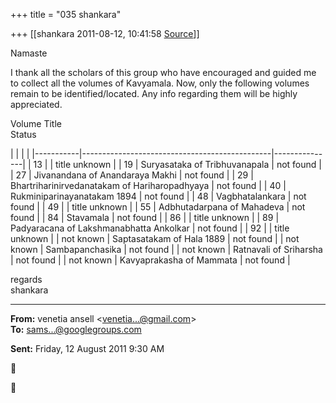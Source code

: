 +++
title = "035 shankara"

+++
[[shankara	2011-08-12, 10:41:58 [Source](https://groups.google.com/g/samskrita/c/7wAzezJqqEc)]]



Namaste

  

I thank all the scholars of this group who have encouraged and guided me to collect all the volumes of Kavyamala. Now, only the following volumes remain to be identified/located. Any info regarding them will be highly appreciated.  

  

Volume Title             
       Status  

|           |                                               |               | |-----------|-----------------------------------------------|---------------| | 13        |                                              | title unknown | | 19        | Suryasataka of Tribhuvanapala                 | not found     | | 27        | Jivanandana of Anandaraya Makhi               | not found     | | 29        | Bhartriharinirvedanatakam of Hariharopadhyaya | not found     | | 40        | Rukminiparinayanatakam 1894                   | not found     | | 48        | Vagbhatalankara                               | not found     | | 49        |                                              | title unknown | | 55        | Adbhutadarpana of Mahadeva                    | not found     | | 84        | Stavamala                                     | not found     | | 86        |                                              | title unknown | | 89        | Padyaracana of Lakshmanabhatta Ankolkar       | not found     | | 92        |                                              | title unknown | | not known | Saptasatakam of Hala 1889                     | not found     | | not known | Sambapanchasika                               | not found     | | not known | Ratnavali of Sriharsha                        | not found     | | not known | Kavyaprakasha of Mammata                      | not found     |



regards  
shankara  

------------------------------------------------------------------------

**From:** venetia ansell \<[venetia...@gmail.com]()\>  
**To:** [sams...@googlegroups.com]()  

**Sent:** Friday, 12 August 2011 9:30 AM





